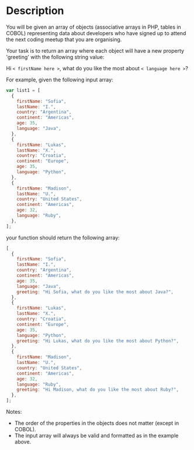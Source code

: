 # Description

You will be given an array of objects (associative arrays in PHP, tables in COBOL) representing data about developers who have signed up to attend the next coding meetup that you are organising.

Your task is to return an array where each object will have a new property 'greeting' with the following string value:

Hi `< firstName here >`, what do you like the most about `< language here >`?

For example, given the following input array:

```js
var list1 = [
  {
    firstName: "Sofia",
    lastName: "I.",
    country: "Argentina",
    continent: "Americas",
    age: 35,
    language: "Java",
  },
  {
    firstName: "Lukas",
    lastName: "X.",
    country: "Croatia",
    continent: "Europe",
    age: 35,
    language: "Python",
  },
  {
    firstName: "Madison",
    lastName: "U.",
    country: "United States",
    continent: "Americas",
    age: 32,
    language: "Ruby",
  },
];
```

your function should return the following array:

```js
[
  {
    firstName: "Sofia",
    lastName: "I.",
    country: "Argentina",
    continent: "Americas",
    age: 35,
    language: "Java",
    greeting: "Hi Sofia, what do you like the most about Java?",
  },
  {
    firstName: "Lukas",
    lastName: "X.",
    country: "Croatia",
    continent: "Europe",
    age: 35,
    language: "Python",
    greeting: "Hi Lukas, what do you like the most about Python?",
  },
  {
    firstName: "Madison",
    lastName: "U.",
    country: "United States",
    continent: "Americas",
    age: 32,
    language: "Ruby",
    greeting: "Hi Madison, what do you like the most about Ruby?",
  },
];
```

Notes:

- The order of the properties in the objects does not matter (except in COBOL).
- The input array will always be valid and formatted as in the example above.
